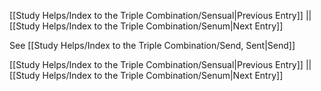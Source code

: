 [[Study Helps/Index to the Triple Combination/Sensual|Previous Entry]]  ||  [[Study Helps/Index to the Triple Combination/Senum|Next Entry]]

 See [[Study Helps/Index to the Triple Combination/Send, Sent|Send]]

[[Study Helps/Index to the Triple Combination/Sensual|Previous Entry]]  ||  [[Study Helps/Index to the Triple Combination/Senum|Next Entry]]